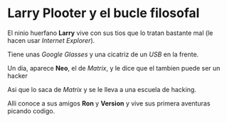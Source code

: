 # Larry Plooter y el bucle filosofal

El ninio huerfano **Larry** vive con sus tios que lo tratan bastante mal
(le hacen usar *Internet Explorer*).

Tiene unas *Google Glasses* y una cicatriz de un *USB* en la frente.

Un dia, aparece **Neo**, el de *Matrix*, y le dice que el tambien puede ser un hacker

Asi que lo saca de *Matrix* y se le lleva a una escuela de hacking.

Alli conoce a sus amigos **Ron** y **Version** y vive sus primera aventuras
picando codigo.

